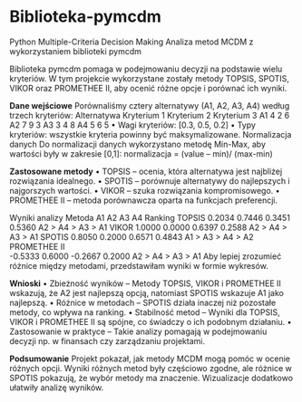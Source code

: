 # Biblioteka-pymcdm
Python Multiple-Criteria Decision Making
Analiza metod MCDM z wykorzystaniem biblioteki pymcdm

Biblioteka pymcdm pomaga w podejmowaniu decyzji na podstawie wielu kryteriów. W tym projekcie wykorzystane zostały metody TOPSIS, SPOTIS, VIKOR oraz PROMETHEE II, aby ocenić różne opcje i porównać ich wyniki.

**Dane wejściowe** 
Porównaliśmy cztery alternatywy (A1, A2, A3, A4) według trzech kryteriów:
Alternatywa	Kryterium 1	Kryterium 2	Kryterium 3
A1	4	2	6
A2	7	9	3
A3	3	4	8
A4	5	6	5
•	Wagi kryteriów: [0.3, 0.5, 0.2]
•	Typy kryteriów: wszystkie kryteria powinny być maksymalizowane.
Normalizacja danych
Do normalizacji danych wykorzystano metodę Min-Max, aby wartości były w zakresie [0,1]: 		normalizacja = (value – min)/ (max-min)

**Zastosowane metody**
•	TOPSIS – ocenia, która alternatywa jest najbliżej rozwiązania idealnego.
•	SPOTIS – porównuje alternatywy do najlepszych i najgorszych wartości.
•	VIKOR – szuka rozwiązania kompromisowego.
•	PROMETHEE II – metoda porównawcza oparta na funkcjach preferencji.

Wyniki analizy
Metoda	A1	    A2	    A3	    A4	    Ranking
TOPSIS	0.2034	0.7446	0.3451	0.5360	A2 > A4 > A3 > A1
VIKOR	  1.0000	0.0000	0.6397	0.2588	A2 > A4 > A3 > A1
SPOTIS	0.8050	0.2000	0.6571	0.4843	A1 > A3 > A4 > A2
PROMETHEE II	
        -0.5333	0.6000	-0.2667	0.2000	A2 > A4 > A3 > A1
Aby lepiej zrozumieć różnice między metodami, przedstawiłam wyniki w formie wykresów.

**Wnioski**
•	Zbieżność wyników – Metody TOPSIS, VIKOR i PROMETHEE II wskazują, że A2 jest najlepszą opcją, natomiast SPOTIS wskazuje A1 jako najlepszą.
•	Różnice w metodach – SPOTIS działa inaczej niż pozostałe metody, co wpływa na ranking.
•	Stabilność metod – Wyniki dla TOPSIS, VIKOR i PROMETHEE II są spójne, co świadczy o ich podobnym działaniu.
•	Zastosowanie w praktyce – Takie analizy pomagają w podejmowaniu decyzji np. w finansach czy zarządzaniu projektami.

**Podsumowanie**
Projekt pokazał, jak metody MCDM mogą pomóc w ocenie różnych opcji. Wyniki różnych metod były częściowo zgodne, ale różnice w SPOTIS pokazują, że wybór metody ma znaczenie. Wizualizacje dodatkowo ułatwiły analizę wyników.
